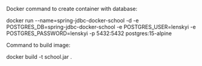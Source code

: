 Docker command to create container with database:

docker run --name=spring-jdbc-docker-school -d -e POSTGRES_DB=spring-jdbc-docker-school -e POSTGRES_USER=lenskyi -e POSTGRES_PASSWORD=lenskyi -p 5432:5432 postgres:15-alpine

Command to build image:

docker build -t school.jar .